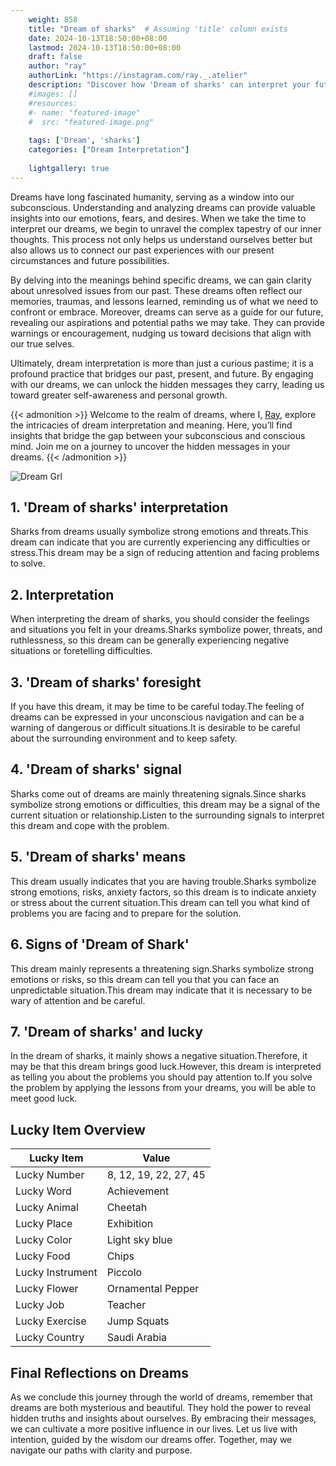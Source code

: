 ```yaml
---
    weight: 858
    title: "Dream of sharks"  # Assuming 'title' column exists
    date: 2024-10-13T18:50:00+08:00
    lastmod: 2024-10-13T18:50:00+08:00
    draft: false
    author: "ray"
    authorLink: "https://instagram.com/ray._.atelier"
    description: "Discover how 'Dream of sharks' can interpret your future and uncover its significant meanings in your life."
    #images: []
    #resources:
    #- name: "featured-image"
    #  src: "featured-image.png"
    
    tags: ['Dream', 'sharks']
    categories: ["Dream Interpretation"]
    
    lightgallery: true
---
```

    
Dreams have long fascinated humanity, serving as a window into our subconscious. Understanding and analyzing dreams can provide valuable insights into our emotions, fears, and desires. When we take the time to interpret our dreams, we begin to unravel the complex tapestry of our inner thoughts. This process not only helps us understand ourselves better but also allows us to connect our past experiences with our present circumstances and future possibilities.

By delving into the meanings behind specific dreams, we can gain clarity about unresolved issues from our past. These dreams often reflect our memories, traumas, and lessons learned, reminding us of what we need to confront or embrace. Moreover, dreams can serve as a guide for our future, revealing our aspirations and potential paths we may take. They can provide warnings or encouragement, nudging us toward decisions that align with our true selves.

Ultimately, dream interpretation is more than just a curious pastime; it is a profound practice that bridges our past, present, and future. By engaging with our dreams, we can unlock the hidden messages they carry, leading us toward greater self-awareness and personal growth.

{{< admonition >}}
Welcome to the realm of dreams, where I, [Ray](https://instagram.com/ray._.atelier), explore the intricacies of dream interpretation and meaning. Here, you’ll find insights that bridge the gap between your subconscious and conscious mind. Join me on a journey to uncover the hidden messages in your dreams.
{{< /admonition >}}

![Dream Grl](https://cdn.pixabay.com/photo/2017/11/02/03/35/gothic-2910057_1280.jpg "Dream Grl")

## 1. 'Dream of sharks' interpretation
Sharks from dreams usually symbolize strong emotions and threats.This dream can indicate that you are currently experiencing any difficulties or stress.This dream may be a sign of reducing attention and facing problems to solve.

## 2. Interpretation
When interpreting the dream of sharks, you should consider the feelings and situations you felt in your dreams.Sharks symbolize power, threats, and ruthlessness, so this dream can be generally experiencing negative situations or foretelling difficulties.

## 3. 'Dream of sharks' foresight
If you have this dream, it may be time to be careful today.The feeling of dreams can be expressed in your unconscious navigation and can be a warning of dangerous or difficult situations.It is desirable to be careful about the surrounding environment and to keep safety.

## 4. 'Dream of sharks' signal
Sharks come out of dreams are mainly threatening signals.Since sharks symbolize strong emotions or difficulties, this dream may be a signal of the current situation or relationship.Listen to the surrounding signals to interpret this dream and cope with the problem.

## 5. 'Dream of sharks' means
This dream usually indicates that you are having trouble.Sharks symbolize strong emotions, risks, anxiety factors, so this dream is to indicate anxiety or stress about the current situation.This dream can tell you what kind of problems you are facing and to prepare for the solution.

## 6. Signs of 'Dream of Shark'
This dream mainly represents a threatening sign.Sharks symbolize strong emotions or risks, so this dream can tell you that you can face an unpredictable situation.This dream may indicate that it is necessary to be wary of attention and be careful.

## 7. 'Dream of sharks' and lucky
In the dream of sharks, it mainly shows a negative situation.Therefore, it may be that this dream brings good luck.However, this dream is interpreted as telling you about the problems you should pay attention to.If you solve the problem by applying the lessons from your dreams, you will be able to meet good luck.

## Lucky Item Overview
| Lucky Item          | Value              |
|---------------|--------------------|
| Lucky Number        | 8, 12, 19, 22, 27, 45  |
| Lucky Word          | Achievement |
| Lucky Animal        | Cheetah |
| Lucky Place         | Exhibition     |
| Lucky Color         | Light sky blue     |
| Lucky Food          | Chips      |
| Lucky Instrument    | Piccolo |
| Lucky Flower        | Ornamental Pepper    |
| Lucky Job           | Teacher       |
| Lucky Exercise      | Jump Squats  |
| Lucky Country       | Saudi Arabia    |


##  Final Reflections on Dreams

As we conclude this journey through the world of dreams, remember that dreams are both mysterious and beautiful. They hold the power to reveal hidden truths and insights about ourselves. By embracing their messages, we can cultivate a more positive influence in our lives. Let us live with intention, guided by the wisdom our dreams offer. Together, may we navigate our paths with clarity and purpose.
